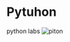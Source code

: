 # Pytuhon
python labs
![piton](https://user-images.githubusercontent.com/94241600/189201848-5e2675d7-1419-4806-a9a3-68971f29ace5.jpg)

